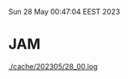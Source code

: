 Sun 28 May 00:47:04 EEST 2023
# JAM
<a href='./cache/202305/28_00.log'>./cache/202305/28_00.log</a>
